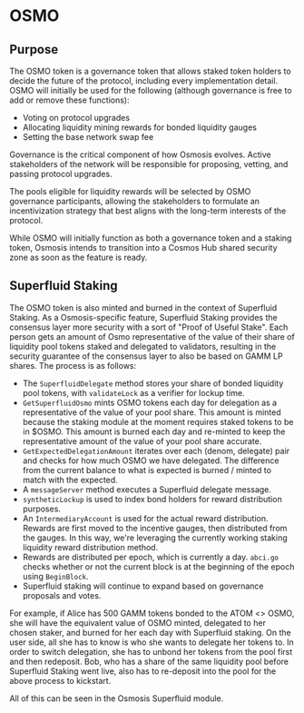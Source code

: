 # OSMO

## Purpose

The OSMO token is a governance token that allows staked token holders to decide the future of the protocol, including every implementation detail. OSMO will initially be used for the following (although governance is free to add or remove these functions):

- Voting on protocol upgrades
- Allocating liquidity mining rewards for bonded liquidity gauges
- Setting the base network swap fee

Governance is the critical component of how Osmosis evolves. Active stakeholders of the network will be responsible for proposing, vetting, and passing protocol upgrades.

The pools eligible for liquidity rewards will be selected by OSMO governance participants, allowing the stakeholders to formulate an incentivization strategy that best aligns with the long-term interests of the protocol.

While OSMO will initially function as both a governance token and a staking token, Osmosis intends to transition into a Cosmos Hub shared security zone as soon as the feature is ready.

## Superfluid Staking

The OSMO token is also minted and burned in the context of Superfluid Staking. As a Osmosis-specific feature, Superfluid Staking provides the consensus layer more security with a sort of "Proof of Useful Stake". Each person gets an amount of Osmo representative of the value of their share of liquidity pool tokens staked and delegated to validators, resulting in the security guarantee of the consensus layer to also be based on GAMM LP shares. The process is as follows: 

- The `SuperfluidDelegate` method stores your share of bonded liquidity pool tokens, with `validateLock` as a verifier for lockup time. 
- `GetSuperfluidOsmo` mints OSMO tokens each day for delegation as a representative of the value of your pool share. This amount is minted because the staking module at the moment requires staked tokens to be in $OSMO. This amount is burned each day and re-minted to keep the representative amount of the value of your pool share accurate.
- `GetExpectedDelegationAmount` iterates over each (denom, delegate) pair and checks for how much OSMO we have delegated. The difference from the current balance to what is expected is burned / minted to match with the expected.
- A `messageServer` method executes a Superfluid delegate message. 
- `syntheticLockup` is used to index bond holders for reward distribution purposes.
- An `IntermediaryAccount` is used for the actual reward distribution. Rewards are first moved to the incentive gauges, then distributed from the gauges. In this way, we're leveraging the currently working staking liquidity reward distribution method.
- Rewards are distributed per epoch, which is currently a day. `abci.go` checks whether or not the current block is at the beginning of the epoch using `BeginBlock`.
- Superfluid staking will continue to expand based on governance proposals and votes.

For example, if Alice has 500 GAMM tokens bonded to the ATOM <> OSMO, she will have the equivalent value of OSMO minted, delegated to her chosen staker, and burned for her each day with Superfluid staking. On the user side, all she has to know is who she wants to delegate her tokens to. In order to switch delegation, she has to unbond her tokens from the pool first and then redeposit. Bob, who has a share of the same liquidity pool before Superfluid Staking went live, also has to re-deposit into the pool for the above process to kickstart.

All of this can be seen in the Osmosis Superfluid module.


